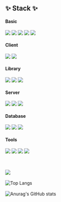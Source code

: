 
<div align="left">
  <h2 align="left">✨ Stack ✨</h2>
  <h4 align="left">Basic</h4>
  <img src="https://img.shields.io/badge/Html5-20232a.svg?style=for-the-badge&logo=html5&logoColor=#E34F26" />
  <img src="https://img.shields.io/badge/css-20232a.svg?style=for-the-badge&logo=css&logoColor=#663399" />
  <img src="https://img.shields.io/badge/Python-20232a.svg?style=for-the-badge&logo=python&logoColor=#000000" />
  <img src="https://img.shields.io/badge/JavaScript-20232a.svg?style=for-the-badge&logo=javascript&logoColor=#F7DF1E" />
  <img src="https://img.shields.io/badge/TypeScript-20232a.svg?style=for-the-badge&logo=TypeScript&logoColor=#0000ff" />

  <h4 align="left">Client</h4>
  <img src="https://img.shields.io/badge/react-20232a.svg?style=for-the-badge&logo=react&logoColor=#61DAFB" />
  <img src="https://img.shields.io/badge/Next-20232a.svg?style=for-the-badge&logo=nextdotjs&logoColor=#000000" />

  <h4 align="left">Library</h4>
  <img src="https://img.shields.io/badge/React Router-20232a.svg?style=for-the-badge&logo=reactrouter&logoColor=#CA4245" />
  <img src="https://img.shields.io/badge/Axios-20232a.svg?style=for-the-badge&logo=axios&logoColor=#5A29E4" />
  <img src="https://img.shields.io/badge/chart.js-20232a.svg?style=for-the-badge&logo=chartdotjs&logoColor=#FF6384" />

  <h4 align="left">Server</h4>
  <img src="https://img.shields.io/badge/Flask-20232a.svg?style=for-the-badge&logo=flask&logoColor=#000000" />
  <img src="https://img.shields.io/badge/node.js-20232a.svg?style=for-the-badge&logo=nodedotjs&logoColor=#5FA04E" />
  <img src="https://img.shields.io/badge/spring-20232a.svg?style=for-the-badge&logo=spring&logoColor=#6DB33F" />
  
  <h4 align="left">Database</h4>
  <img src="https://img.shields.io/badge/firebase-20232a.svg?style=for-the-badge&logo=firebase&logoColor=#DD2C00" />
  <img src="https://img.shields.io/badge/supabase-20232a.svg?style=for-the-badge&logo=supabase&logoColor=#3FCF8E" />
  <img src="https://img.shields.io/badge/mysql-20232a.svg?style=for-the-badge&logo=mysql&logoColor=#4479A1" />

  <h4 align="left">Tools</h4>
  <img src="https://img.shields.io/badge/VSCode-20232a.svg?style=for-the-badge&logo=visual-studio-code&logoColor=#22ABF3" />
  <img src="https://img.shields.io/badge/intellij%20idea-20232a.svg?style=for-the-badge&logo=intellijidea&logoColor=#000000" />
  <img src="https://img.shields.io/badge/Notion-20232a.svg?style=for-the-badge&logo=notion&logoColor=#000000" />
  <img src="https://img.shields.io/badge/windsurf-20232a.svg?style=for-the-badge&logo=windsurf&logoColor=#000000" />
</div>
<br><br>

![](https://komarev.com/ghpvc/?username=suhyun)<br><br>
![Top Langs](https://github-readme-stats.vercel.app/api/top-langs/?username=suhyun751207&layout=compact&theme=dark)<br><br>
![Anurag's GitHub stats](https://github-readme-stats.vercel.app/api?username=suhyun&show_icons=true&theme=transparent)
